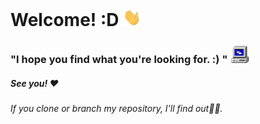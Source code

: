 # Welcome! :D <img src="https://github.com/SatYu26/SatYu26/blob/master/Assets/Hi.gif" width="29px"> 
### "I hope you find what you're looking for. :) " <img src="https://github.com/TheDudeThatCode/TheDudeThatCode/blob/master/Assets/PC.gif" width="32px">

##### See you! ❤️

###### If you clone or branch my repository, I'll find out😮‍💨.
